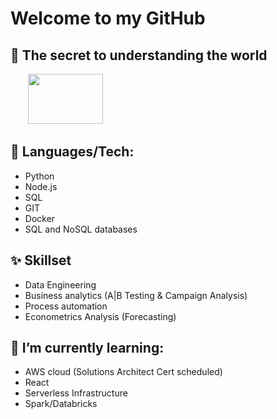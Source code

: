 # Welcome to my GitHub

## 🔭 The secret to understanding the world

&nbsp;&nbsp;&nbsp;&nbsp;&nbsp;&nbsp; <img src="https://render.githubusercontent.com/render/math?math=t = \frac{\bar x - \mu}{s -\sqrt{n}}" width="120" height="80">

## :mega: Languages/Tech:

* Python
* Node.js 
* SQL
* GIT
* Docker
* SQL and NoSQL databases

## ✨ Skillset

* Data Engineering 
* Business analytics (A|B Testing & Campaign Analysis)
* Process automation
* Econometrics Analysis (Forecasting)

## 🌱 I’m currently learning:

* AWS cloud (Solutions Architect Cert scheduled)
* React
* Serverless Infrastructure
* Spark/Databricks
